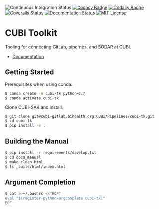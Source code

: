 ![Continuous Integration Status](https://github.com/bihealth/cubi-tk/workflows/CI/badge.svg)
[![Codacy Badge](https://app.codacy.com/project/badge/Grade/71dd0ea53e444cd0949a00a7025face7)](https://www.codacy.com/gh/bihealth/cubi-tk/dashboard?utm_source=github.com&amp;utm_medium=referral&amp;utm_content=bihealth/cubi-tk&amp;utm_campaign=Badge_Grade)
[![Codacy Badge](https://app.codacy.com/project/badge/Coverage/71dd0ea53e444cd0949a00a7025face7)](https://www.codacy.com/gh/bihealth/cubi-tk/dashboard?utm_source=github.com&utm_medium=referral&utm_content=bihealth/cubi-tk&utm_campaign=Badge_Coverage)
[![Coveralls Status](https://coveralls.io/repos/github/bihealth/cubi-tk/badge.svg?branch=master)](https://coveralls.io/github/bihealth/cubi-tk?branch=master)
[![Documentation Status](https://readthedocs.org/projects/cubi-tk/badge/?version=latest)](https://cubi-tk.readthedocs.io/en/latest/?badge=latest)
[![MIT License](https://img.shields.io/badge/License-MIT-green.svg)](https://opensource.org/licenses/MIT)

# CUBI Toolkit

Tooling for connecting GitLab, pipelines, and SODAR at CUBI.

- [Documentation](https://cubi-tk.readthedocs.io/en/latest/?badge=latest)

## Getting Started

Prerequisites when using conda:

```bash
$ conda create -n cubi-tk python=3.7
$ conda activate cubi-tk
```

Clone CUBI-SAK and install.

```bash
$ git clone git@cubi-gitlab.bihealth.org:CUBI/Pipelines/cubi-tk.git
$ cd cubi-tk
$ pip install -e .
```

## Building the Manual

```bash
$ pip install -r requirements/develop.txt
$ cd docs_manual
$ make clean html
$ ls _build/html/index.html
```

## Argument Completion

```bash
$ cat >>~/.bashrc <<"EOF"
eval "$(register-python-argcomplete cubi-tk)"
EOF
```
